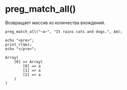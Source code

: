 # preg_match_all()
Возвращает массив из количества вхождений.

    preg_match_all("~a~", "It rains cats and dogs.", $m);

    echo "<pre>";
    print_r($m);
    echo "</pre>";

    Array(
        [0] => Array(
            [0] => a
            [1] => a
            [2] => a
        )
    )
